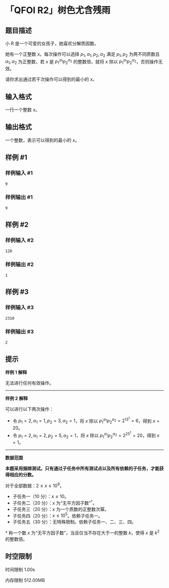 # 「QFOI R2」树色尤含残雨

## 题目描述

小 R 是一个可爱的女孩子，她喜欢分解质因数。

她有一个正整数 $x$。每次操作可以选择 $p_1,\alpha_1,p_2,\alpha_2$ 满足 $p_1,p_2$ 为两不同质数且 $\alpha_1,\alpha_2$ 为正整数，若 $x$ 是 $p_1^{\alpha_1}p_2^{\alpha_2}$ 的整数倍，就将 $x$ 除以 $p_1^{\alpha_1}p_2^{\alpha_2}$，否则操作无效。

请你求出通过若干次操作可以得到的最小的 $x$。

## 输入格式

一行一个整数 $x$。

## 输出格式

一个整数，表示可以得到的最小的 $x$。

## 样例 #1

### 样例输入 #1

```
9
```

### 样例输出 #1

```
9
```

## 样例 #2

### 样例输入 #2

```
120
```

### 样例输出 #2

```
1
```

## 样例 #3

### 样例输入 #3

```
2310
```

### 样例输出 #3

```
2
```

## 提示

**样例 $1$ 解释**

无法进行任何有效操作。

---

**样例 $2$ 解释**

可以进行以下两次操作：

- 令 $p_1=2,\alpha_1=1,p_2=3,\alpha_2=1$，将 $x$ 除以 $p_1^{\alpha_1}p_2^{\alpha_2}=2^13^1=6$，得到 $x=20$。
- 令 $p_1=2,\alpha_1=2,p_2=5,\alpha_2=1$，将 $x$ 除以 $p_1^{\alpha_1}p_2^{\alpha_2}=2^25^1=20$，得到 $x=1$。

---

**数据范围**

**本题采用捆绑测试。只有通过子任务中所有测试点以及所有依赖的子任务，才能获得相应的分数。**

对于全部数据：$2\le x\le 10^9$。

- 子任务一（$10$ 分）：$x\le 10$。
- 子任务二（$20$ 分）：$x$ 为“无平方因子数”$^\dagger$。
- 子任务三（$20$ 分）：$x$ 为一个质数的正整数次幂。
- 子任务四（$20$ 分）：$x\le 10^5$。依赖子任务一。
- 子任务五（$30$ 分）：无特殊限制。依赖子任务一、二、三、四。

$\dagger$ 称一个数 $x$ 为“无平方因子数”，当且仅当不存在大于一的整数 $k$，使得 $x$ 是 $k^2$ 的整数倍。

## 时空限制



时间限制
1.00s

内存限制
512.00MB